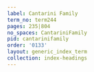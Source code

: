 ```yaml
---
label: Cantarini Family
term_no: term244
pages: 235|804
no_spaces: CantariniFamily
pid: cantarinifamily
order: '0133'
layout: generic_index_term
collection: index-headings
---
```

